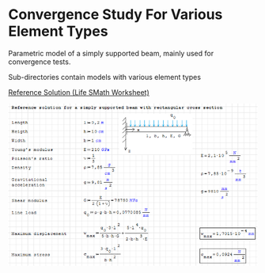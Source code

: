 
# Convergence Study For Various Element Types

Parametric model of a simply supported beam, mainly used for convergence tests.

Sub-directories contain models with various element types

[Reference Solution (Life SMath Worksheet)](http://smath.info/cloud/worksheet/qWukPv37)

![Screenshot](beam_001.png)
